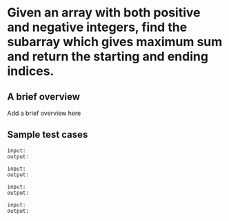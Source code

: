 # Given an array with both positive and negative integers, find the subarray which gives maximum sum and return the starting and ending indices.

## A brief overview

Add a brief overview here

## Sample test cases

```
input:
output:
```

```
input:
output:
```

```
input:
output:
```

```
input:
output:
```
